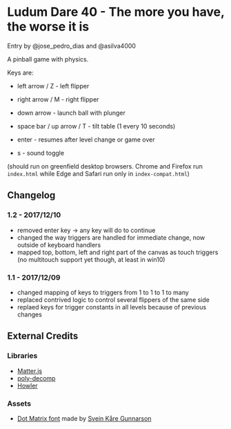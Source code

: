 # Ludum Dare 40 - The more you have, the worse it is

Entry by @jose_pedro_dias and @asilva4000

A pinball game with physics.

Keys are:

* left arrow / Z - left flipper
* right arrow / M - right flipper
* down arrow - launch ball with plunger
* space bar / up arrow / T - tilt table (1 every 10 seconds)

* enter - resumes after level change or game over
* s - sound toggle

(should run on greenfield desktop browsers. Chrome and Firefox run `index.html`
while Edge and Safari run only in `index-compat.html`)

## Changelog

### 1.2 - 2017/12/10

* removed enter key -> any key will do to continue
* changed the way triggers are handled for immediate change, now outside of
  keyboard handlers
* mapped top, bottom, left and right part of the canvas as touch triggers (no
  multitouch support yet though, at least in win10)

### 1.1 - 2017/12/09

* changed mapping of keys to triggers from 1 to 1 to 1 to many
* replaced contrived logic to control several flippers of the same side
* replaed keys for trigger constants in all levels because of previous changes

## External Credits

### Libraries

* [Matter.js](http://brm.io/matter-js/)
* [poly-decomp](https://github.com/schteppe/poly-decomp.js/)
* [Howler](https://howlerjs.com/)

### Assets

* [Dot Matrix font](https://www.dafont.com/dot-matrix.font) made by
  [Svein Kåre Gunnarson](http://www.dionaea.com/information/fonts.html)
